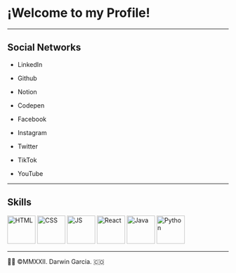 # ¡Welcome to my Profile! 
- - - 
## Social Networks

* LinkedIn
* Github
* Notion
* Codepen

* Facebook
* Instagram
* Twitter
* TikTok
* YouTube
- - -
## Skills
<img src="https://www.w3.org/html/logo/downloads/HTML5_Badge.svg" width="64" height="64" alt="HTML"/> <img src="https://upload.wikimedia.org/wikipedia/commons/6/62/CSS3_logo.svg" width="64" height="64" alt="CSS"/> <img src="https://upload.wikimedia.org/wikipedia/commons/9/99/Unofficial_JavaScript_logo_2.svg" width="64" height="64" alt="JS"/> <img src="https://upload.wikimedia.org/wikipedia/commons/a/a7/React-icon.svg" width="64" height="64" alt="React"/> <img src="https://upload.wikimedia.org/wikipedia/fr/2/2e/Java_Logo.svg" width="64" height="64" alt="Java"/>
<img src="https://upload.wikimedia.org/wikipedia/commons/c/c3/Python-logo-notext.svg" width="64" height="64" alt="Python"/>
- - -
👨‍💻 ©MMXXII. Darwin Garcia. 🇨🇴
